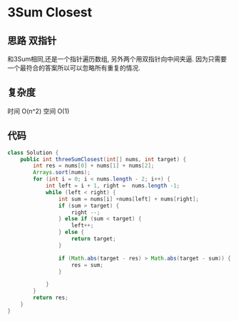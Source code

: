# 3Sum Closest
## 思路 双指针
和3Sum相同,还是一个指针遍历数组, 另外两个用双指针向中间夹逼.
因为只需要一个最符合的答案所以可以忽略所有重复的情况.
## 复杂度
时间 O(n^2) 空间 O(1)

## 代码
```java
class Solution {
    public int threeSumClosest(int[] nums, int target) {
        int res = nums[0] + nums[1] + nums[2];
        Arrays.sort(nums);
        for (int i = 0; i < nums.length - 2; i++) {
            int left = i + 1, right =  nums.length -1;
            while (left < right) {
                int sum = nums[i] +nums[left] + nums[right];
                if (sum > target) {
                    right --;
                } else if (sum < target) {
                    left++;
                } else {
                    return target;
                }

                if (Math.abs(target - res) > Math.abs(target - sum)) {
                    res = sum;
                }

            }
        }
        return res;
    }
}
```
